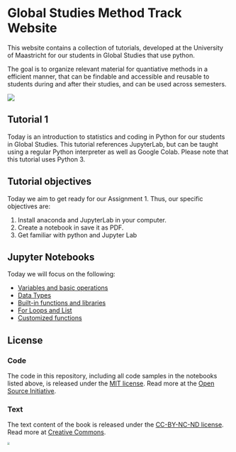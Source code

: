  



# Global Studies Method Track Website

This website contains a collection of  tutorials, developed at the University of Maastricht for our students in Global Studies that use python. 

The goal is to organize relevant material for quantiative methods in a efficient manner, that can be findable and accessible and reusable to students during and after their studies, and can be used across semesters.

![](https://www.maastrichtuniversity.nl/sites/default/files/styles/page_photo/public/global_studies_logo_2.jpg?itok=NzXDp5cZ)

## Tutorial 1
Today is an introduction to statistics and coding in Python for our students in Global Studies. This tutorial references JupyterLab, but can be taught using a regular Python interpreter as well as Google Colab. Please note that this tutorial uses Python 3.

## Tutorial objectives
Today we aim to get ready for our Assignment 1. Thus, our specific objectives are:

1. Install anaconda and JupyterLab in your computer.
2. Create a notebook in save it as PDF.
3. Get familiar with python and Jupyter Lab

## Jupyter Notebooks
Today we will focus on the following:
+ [Variables and basic operations](https://nbviewer.jupyter.org/github/MaastrichtU-IDS/global-studies/blob/main/semester2/notebooks/1_1-variables-and-assig.ipynb)
+ [Data Types](https://nbviewer.jupyter.org/github/MaastrichtU-IDS/global-studies/blob/main/semester2/notebooks/1_2-data-types.ipynb)
+ [Built-in functions and libraries](https://nbviewer.jupyter.org/github/MaastrichtU-IDS/global-studies/blob/main/semester2/notebooks/1_3-built-in-functions-and-libraries.ipynb)
+ [For Loops and List](https://nbviewer.jupyter.org/github/MaastrichtU-IDS/global-studies/blob/main/semester2/notebooks/1_4-for-loops.ipynb)
+ [Customized functions](https://nbviewer.jupyter.org/github/MaastrichtU-IDS/global-studies/blob/main/semester2/notebooks/1_5-writing-functions.ipynb)


## License

### Code

The code in this repository, including all code samples in the notebooks listed above, is released under the [MIT license](LICENSE-CODE). Read more at the [Open Source Initiative](https://opensource.org/licenses/MIT).

### Text

The text content of the book is released under the [CC-BY-NC-ND license](LICENSE-TEXT). Read more at [Creative Commons](https://creativecommons.org/licenses/by-nc-nd/3.0/us/legalcode).



<img src="https://avatars.githubusercontent.com/u/36262526?s=280&v=4" style="zoom:33%;" />
